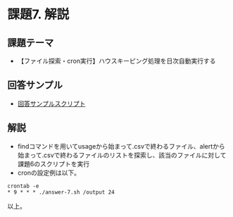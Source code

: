 # 課題7. 解説

## 課題テーマ

- 【ファイル探索・cron実行】ハウスキーピング処理を日次自動実行する

## 回答サンプル

- [回答サンプルスクリプト](./answer-7.sh)

## 解説

- findコマンドを用いてusageから始まって.csvで終わるファイル、alertから始まって.csvで終わるファイルのリストを探索し、該当のファイルに対して課題6のスクリプトを実行
- cronの設定例は以下。

```
crontab -e
* 9 * * * ./answer-7.sh /output 24
```

以上。
